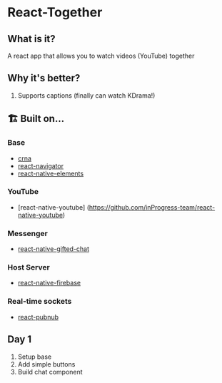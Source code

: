 # React-Together

## What is it?

A react app that allows you to watch videos (YouTube) together

## Why it's better?

1.  Supports captions (finally can watch KDrama!)

## 🏗 Built on...

### Base

* [crna](<https://github.com/react-community/create-react-native-app>)
* [react-navigator](<https://github.com/react-navigation/react-navigation>)
* [react-native-elements](<https://github.com/react-native-training/react-native-elements>)

### YouTube

* [react-native-youtube] (<https://github.com/inProgress-team/react-native-youtube>)

### Messenger

* [react-native-gifted-chat](<https://github.com/FaridSafi/react-native-gifted-chat>)

### Host Server

* [react-native-firebase](<https://github.com/invertase/react-native-firebase>)

### Real-time sockets

* [react-pubnub](<https://github.com/pubnub/react>)

## Day 1

1.  Setup base
2.  Add simple buttons
3.  Build chat component
